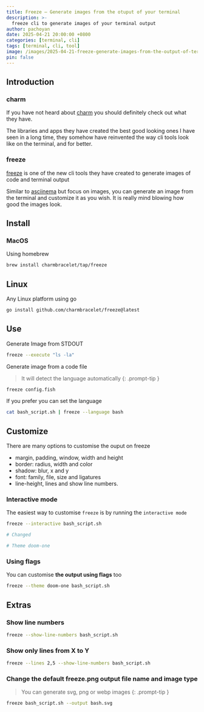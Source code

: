 ```yaml
---
title: Freeze — Generate images from the otuput of your terminal
description: >-
  freeze cli to generate images of your terminal output
author: pachoyan
date: 2025-04-21 20:00:00 +0800
categories: [terminal, cli]
tags: [terminal, cli, tool]
image: /images/2025-04-21-freeze-generate-images-from-the-output-of-terminal/preview.png
pin: false
---
```


## Introduction

### charm

If you have not heard about [charm](https://charm.sh/) you should definitely check out what they have.

The libraries and apps they have created the best good looking ones I have seen in a long time, they somehow have reinvented the way cli tools look like on the terminal, and for better.

### freeze

[freeze](https://github.com/charmbracelet/freeze) is one of the new cli tools they have created to generate images of code and terminal output

Similar to [asciinema](https://asciinema.org/) but focus on images, you can generate an image from the terminal and customize it as you wish. It is really mind blowing how good the images look.

## Install

### MacOS

Using homebrew

```bash
brew install charmbracelet/tap/freeze
```

## Linux

Any Linux platform using go

```bash
go install github.com/charmbracelet/freeze@latest
```

## Use

Generate Image from STDOUT

```bash
freeze --execute "ls -la"
```

Generate image from a code file

<!-- markdownlint-capture -->
<!-- markdownlint-disable -->
> It will detect the language automatically
{: .prompt-tip }
<!-- markdownlint-restore -->

```bash
freeze config.fish
```

If you prefer you can set the language

```bash
cat bash_script.sh | freeze --language bash
```

## Customize

There are many options to customise the ouput on freeze

- margin, padding, window, width and height
- border: radius, width and color
- shadow: blur, x and y
- font: family, file, size and ligatures
- line-height, lines and show line numbers.


### Interactive mode

The easiest way to customise `freeze` is by running the `interactive mode`

```bash
freeze --interactive bash_script.sh

# Changed

# Theme doom-one
```

### Using flags

You can customise **the output using flags** too

```bash
freeze --theme doom-one bash_script.sh
```

## Extras

### Show line numbers

```bash
freeze --show-line-numbers bash_script.sh
```

### Show only lines from X to Y

```bash
freeze --lines 2,5 --show-line-numbers bash_script.sh
```

### Change the default freeze.png output file name and image type

<!-- markdownlint-capture -->
<!-- markdownlint-disable -->
> You can generate svg, png or webp images
{: .prompt-tip }
<!-- markdownlint-restore -->

```bash
freeze bash_script.sh --output bash.svg
```